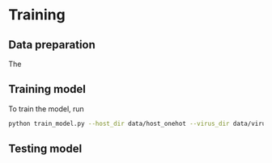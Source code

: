 # Training

## Data preparation

The 

## Training model

To train the model, run

``` bash
python train_model.py --host_dir data/host_onehot --virus_dir data/virus_onehot --train_ratio 0.8 --test_interval 50 --checkpoint_interval 100 --epoch 1000 --batch_size 64 --share_weight
```

## Testing model